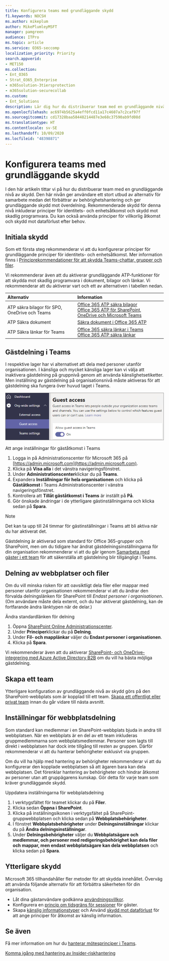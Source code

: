 ```yaml
---
title: Konfigurera teams med grundläggande skydd
f1.keywords: NOCSH
ms.author: mikeplum
author: MikePlumleyMSFT
manager: pamgreen
audience: ITPro
ms.topic: article
ms.service: O365-seccomp
localization_priority: Priority
search.appverid:
- MET150
ms.collection:
- Ent_O365
- Strat_O365_Enterprise
- m365solution-3tiersprotection
- m365solution-securecollab
ms.custom:
- Ent_Solutions
description: Lär dig hur du distribuerar team med en grundläggande nivå av skydd.
ms.openlocfilehash: ac6974b5625a4eff0fcd11a17c4607a7c2caf97f
ms.sourcegitcommit: cd17328baa58448214487e3e68c37590ab9fd08d
ms.translationtype: HT
ms.contentlocale: sv-SE
ms.lasthandoff: 10/09/2020
ms.locfileid: "48398871"
---
```

# <a name="configure-teams-with-baseline-protection"></a>Konfigurera teams med grundläggande skydd

I den här artikeln tittar vi på hur du distribuerar team med en grundläggande nivå av skydd. Den här nivån ger användare ett stort utbud av alternativ för samarbete medan det förbättrar av behörighetshantering och ger grundläggande skydd mot överdelning. Rekommenderade skydd för denna nivå inkluderar principer för identitets- och enhetsåtkomst och skydd mot skadlig programvara. Du kan också använda principer för villkorlig åtkomst och skydd mot dataförlust efter behov.

## <a name="initial-protections"></a>Initiala skydd

Som ett första steg rekommenderar vi att du konfigurerar principer för grundläggande principer för identitets- och enhetsåtkomst. Mer information finns i [Principrekommendationer för att skydda Teams-chattar, grupper och filer](../security/office-365-security/teams-access-policies.md).

Vi rekommenderar även att du aktiverar grundläggande ATP-funktioner för att skydda mot skadlig programvara i dokument, bilagor och länkar. Vi rekommenderar att du aktiverar vart och ett av alternativen i tabellen nedan.

|Alternativ|Information |
|:------|:-----------|
|ATP säkra bilagor för SPO, OneDrive och Teams|[Office 365 ATP säkra bilagor](https://docs.microsoft.com/microsoft-365/security/office-365-security/atp-safe-attachments)<br>[Office 365 ATP för SharePoint, OneDrive och Microsoft Teams](https://docs.microsoft.com/microsoft-365/security/office-365-security/atp-for-spo-odb-and-teams)|
|ATP Säkra dokument|[Säkra dokument i Office 365 ATP](https://docs.microsoft.com/microsoft-365/security/office-365-security/safe-docs)|
|ATP Säkra länkar för Teams|[Office 365 säkra länkar i Teams](https://docs.microsoft.com/microsoft-365/security/office-365-security/atp-safe-links-for-teams)<br>[Office 365 ATP säkra länkar](https://docs.microsoft.com/microsoft-365/security/office-365-security/atp-safe-links)|

## <a name="teams-guest-sharing"></a>Gästdelning i Teams

I respektive lager har vi alternativet att dela med personer utanför organisationen. I känsliga och mycket känsliga lager kan vi välja att inaktivera gästdelning på gruppnivå genom att använda känslighetsetiketter. Men inställning av gästdelning på organisationsnivå måste aktiveras för att gästdelning ska fungera över huvud taget i Teams.

![Skärmbild av växling för gäståtkomst i Teams](../media/teams-guest-access-toggle-on.png)

Att ange inställningar för gäståtkomst i Teams

1. Logga in på Administrationscenter för Microsoft 365 på [https://admin.microsoft.com](https://admin.microsoft.com).
2. Klicka på **Visa alla** i det vänstra navigeringsfönstret.
3. Under **Administrationscenter**klickar du på **Teams**.
4. Expandera **Inställningar för hela organisationen** och klicka på **Gäståtkomst** i Teams Administrationscenter i vänstra navigeringsfönstret.
5. Kontrollera att **Tillåt gäståtkomst i Teams** är inställt på **På**.
6. Gör önskade ändringar i de ytterligare gästinställningarna och klicka sedan på **Spara**.

> [!NOTE]
> Det kan ta upp till 24 timmar för gästinställningar i Teams att bli aktiva när du har aktiverat det.

Gästdelning är aktiverad som standard för Office 365-grupper och SharePoint, men om du tidigare har ändrat gästdelningsinställningarna för din organisation rekommenderar vi att du går igenom [Samarbeta med gäster i ett team](https://docs.microsoft.com/microsoft-365/solutions/collaborate-as-team) för att säkerställa att gästdelning blir tillgängligt i Teams.

## <a name="site-and-file-sharing"></a>Delning av webbplatser och filer

Om du vill minska risken för att oavsiktligt dela filer eller mappar med personer utanför organisationen rekommenderar vi att du ändrar den förvalda delningslänken för SharePoint till *Endast personer i organisationen*. (Om användare måste dela externt, och du har aktiverat gästdelning, kan de fortfarande ändra länktypen när de delar.)

Ändra standardlänken för delning
1. Öppna [SharePoint Online Administrationscenter](https://admin.microsoft.com/sharepoint).
2. Under **Principer**klickar du på **Delning**.
3. Under **Fil- och mapplänkar** väljer du **Endast personer i organisationen**.
4. Klicka på **Spara**.

Vi rekommenderar även att du aktiverar [SharePoint- och OneDrive-integrering med Azure Active Directory B2B](https://docs.microsoft.com/sharepoint/sharepoint-azureb2b-integration-preview) om du vill ha bästa möjliga gästdelning.

## <a name="create-a-team"></a>Skapa ett team

Ytterligare konfiguration av grundläggande nivå av skydd görs på den SharePoint-webbplats som är kopplad till ett team. [Skapa ett offentligt eller privat team](https://support.office.com/article/174adf5f-846b-4780-b765-de1a0a737e2b) innan du går vidare till nästa avsnitt.

## <a name="site-sharing-settings"></a>Inställningar för webbplatsdelning

Som standard kan medlemmar i en SharePoint-webbplats bjuda in andra till webbplatsen. När en webbplats är en del av ett team inkluderas gruppmedlemmarna som webbplatsmedlemmar. Personer som lagts till direkt i webbplatsen har dock inte tillgång till resten av gruppen. Därför rekommenderar vi att du hanterar behörigheter exklusivt via gruppen.

Om du vill ha hjälp med hantering av behörigheter rekommenderar vi att du konfigurerar den kopplade webbplatsen så att ägaren bara kan dela webbplatsen. Det förenklar hantering av behörigheter och hindrar åtkomst av personer utan att gruppägarens kunskap. Gör detta för varje team som kräver grundläggande skydd.

Uppdatera inställningarna för webbplatsdelning
1. I verktygsfältet för teamet klickar du på **Filer**.
2. Klicka sedan **Öppna i SharePoint**.
3. Klicka på inställningsikonen i verktygsfältet på SharePoint-gruppwebbplatsen och klicka sedan på **Webbplatsbehörigheter**.
4. I fönstret **Webbplatsbehörigheter** under **Delningsinställningar** klickar du på **Ändra delningsinställningar**.
5. Under **Delningsbehörigheter** väljer du **Webbplatsägare och medlemmar, och personer med redigeringsbehörighet kan dela filer och mappar, men endast webbplatsägare kan dela webbplatsen** och klicka sedan på **Spara**.

## <a name="additional-protections"></a>Ytterligare skydd

Microsoft 365 tillhandahåller fler metoder för att skydda innehållet. Överväg att använda följande alternativ för att förbättra säkerheten för din organisation.

- Låt dina gästanvändare godkänna [användningsvillkor](https://docs.microsoft.com/azure/active-directory/conditional-access/terms-of-use).
- Konfigurera en [princip om tidsgräns för sessioner](https://docs.microsoft.com/azure/active-directory/conditional-access/howto-conditional-access-session-lifetime) för gäster.
- Skapa [känslig informationstyper](https://docs.microsoft.com/microsoft-365/compliance/custom-sensitive-info-types) och Använd [skydd mot dataförlust](https://docs.microsoft.com/microsoft-365/compliance/data-loss-prevention-policies) för att ange principer för åtkomst av känslig information.

## <a name="see-also"></a>Se även

Få mer information om hur du [hanterar mötesprinciper i Teams](https://docs.microsoft.com/microsoftteams/meeting-policies-in-teams).

[Komma igång med hantering av Insider-riskhantering](https://docs.microsoft.com/microsoft-365/compliance/insider-risk-management-configure)
